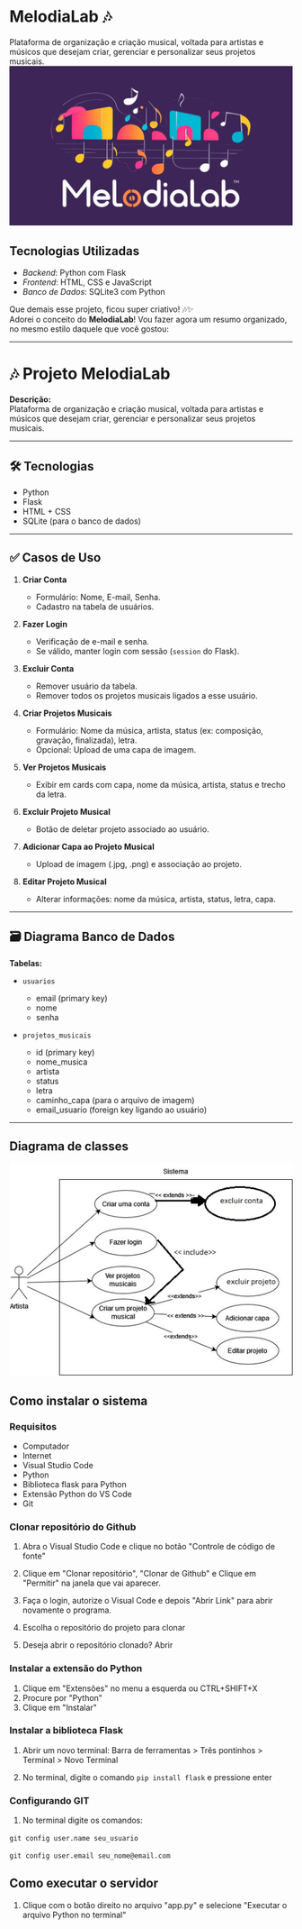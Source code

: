 # MelodiaLab 🎶

Plataforma de organização e criação musical, voltada para artistas e músicos que desejam criar, gerenciar e personalizar seus projetos musicais.  
![Logo](Logo.png)

## Tecnologias Utilizadas

- *Backend*: Python com Flask
- *Frontend*: HTML, CSS e JavaScript
- *Banco de Dados*: SQLite3 com Python

Que demais esse projeto, ficou super criativo! 🎶✨  
Adorei o conceito do **MelodiaLab**! Vou fazer agora um resumo organizado, no mesmo estilo daquele que você gostou:

---

# 🎶 Projeto MelodiaLab

**Descrição:**  
Plataforma de organização e criação musical, voltada para artistas e músicos que desejam criar, gerenciar e personalizar seus projetos musicais.

---

## 🛠 Tecnologias
- Python
- Flask
- HTML + CSS
- SQLite (para o banco de dados)

---

## ✅ Casos de Uso

1. **Criar Conta**  
   - Formulário: Nome, E-mail, Senha.  
   - Cadastro na tabela de usuários.

2. **Fazer Login**  
   - Verificação de e-mail e senha.
   - Se válido, manter login com sessão (`session` do Flask).

3. **Excluir Conta**  
   - Remover usuário da tabela.
   - Remover todos os projetos musicais ligados a esse usuário.

4. **Criar Projetos Musicais**  
   - Formulário: Nome da música, artista, status (ex: composição, gravação, finalizada), letra.
   - Opcional: Upload de uma capa de imagem.

5. **Ver Projetos Musicais**  
   - Exibir em cards com capa, nome da música, artista, status e trecho da letra.

6. **Excluir Projeto Musical**  
   - Botão de deletar projeto associado ao usuário.

7. **Adicionar Capa ao Projeto Musical**  
   - Upload de imagem (.jpg, .png) e associação ao projeto.

8. **Editar Projeto Musical**  
   - Alterar informações: nome da música, artista, status, letra, capa.

---

## 🗃 Diagrama Banco de Dados

**Tabelas:**  

- `usuarios`
  - email (primary key)
  - nome
  - senha

- `projetos_musicais`
  - id (primary key)
  - nome_musica
  - artista
  - status
  - letra
  - caminho_capa (para o arquivo de imagem)
  - email_usuario (foreign key ligando ao usuário)

---

## Diagrama de classes
![Diagrama de Classes](/Diagrama%20de%20Classes.jpg)

## Como instalar o sistema
### Requisitos 
- Computador
- Internet
- Visual Studio Code
- Python
- Biblioteca flask para Python
- Extensão Python do VS Code
- Git 

### Clonar repositório do Github
1. Abra o Visual Studio Code e clique no botão "Controle de código de fonte"

2. Clique em "Clonar repositório", "Clonar de Github" e Clique em "Permitir" na janela que vai aparecer.

3. Faça o login, autorize o Visual Code e depois "Abrir Link" para abrir novamente o programa.

4. Escolha o repositório do projeto para clonar

5. Deseja abrir o repositório clonado? Abrir

### Instalar a extensão do Python 
1. Clique em "Extensões" no menu a esquerda ou CTRL+SHIFT+X
2. Procure por "Python"
3. Clique em "Instalar"

### Instalar a biblioteca Flask
1. Abrir um novo terminal: Barra de ferramentas > Três pontinhos > Terminal > Novo Terminal

2. No terminal, digite o comando `pip install flask` e pressione enter

### Configurando GIT
1. No terminal digite os comandos: 

`git config user.name seu_usuario`

`git config user.email seu_nome@email.com`

## Como executar o servidor 
1. Clique com o botão direito no arquivo "app.py" e selecione "Executar o arquivo Python no terminal"
